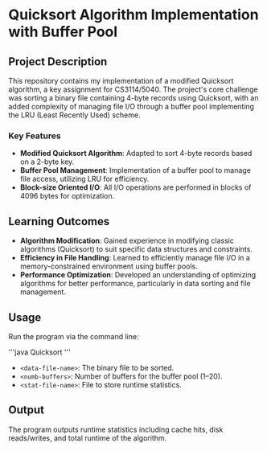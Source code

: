 # Quicksort Algorithm Implementation with Buffer Pool

## Project Description

This repository contains my implementation of a modified Quicksort algorithm, a key assignment for CS3114/5040. The project's core challenge was sorting a binary file containing 4-byte records using Quicksort, with an added complexity of managing file I/O through a buffer pool implementing the LRU (Least Recently Used) scheme.

### Key Features

- **Modified Quicksort Algorithm**: Adapted to sort 4-byte records based on a 2-byte key.
- **Buffer Pool Management**: Implementation of a buffer pool to manage file access, utilizing LRU for efficiency.
- **Block-size Oriented I/O**: All I/O operations are performed in blocks of 4096 bytes for optimization.

## Learning Outcomes

- **Algorithm Modification**: Gained experience in modifying classic algorithms (Quicksort) to suit specific data structures and constraints.
- **Efficiency in File Handling**: Learned to efficiently manage file I/O in a memory-constrained environment using buffer pools.
- **Performance Optimization**: Developed an understanding of optimizing algorithms for better performance, particularly in data sorting and file management.

## Usage

Run the program via the command line:

'''java Quicksort <data-file-name> <numb-buffers> <stat-file-name>'''

- `<data-file-name>`: The binary file to be sorted.
- `<numb-buffers>`: Number of buffers for the buffer pool (1–20).
- `<stat-file-name>`: File to store runtime statistics.

## Output

The program outputs runtime statistics including cache hits, disk reads/writes, and total runtime of the algorithm.
